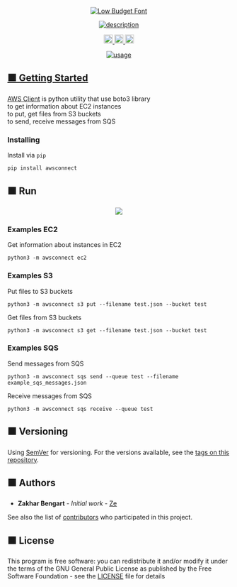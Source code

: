 <p align="center">
  <a href="https://www.linkedin.com/in/zakharb/awsconnect">
  <img src="https://user-images.githubusercontent.com/101948294/216649874-eb5d4a5c-4afc-4719-b758-59dcf8e99687.png" alt=" Low Budget Font" />
</p>

<p align="center">

<a href="https://git.io/typing-svg">
  <img src="https://readme-typing-svg.herokuapp.com?font=Fira+Code&weight=600&pause=1000&color=ED7308&center=true&width=435&lines=Get+all+information+from+AWS;EC2+S3+SQS" alt="description" />
</p>

<p align="center">
  <img src="https://img.shields.io/badge/version-1.2-orange" height="20"/>
  <img src="https://img.shields.io/badge/python-3.11-orange" height="20"/>
  <img src="https://img.shields.io/badge/boto3-1.26-orange" height="20"/>
</p>


<p align="center">
  <img src="https://user-images.githubusercontent.com/101948294/216650151-e03bc7b9-a741-49bf-aafb-757367085cd9.gif" alt="usage" />
</p>


## :orange_square: Getting Started

[AWS Client](https://github.com/zakharb/awsconnect) is python utility that use boto3 library    
to get information about EC2 instances  
to put, get files from S3 buckets  
to send, receive messages from SQS  

### Installing

Install via `pip`
```
pip install awsconnect
```

## :orange_square: Run  

<p align="center">
  <img src="https://user-images.githubusercontent.com/101948294/216650055-e7762559-2e8c-43f3-a6a1-f4bf0a13060c.png" />
</p>

### Examples EC2   
Get information about instances in EC2  
```
python3 -m awsconnect ec2 
```  

### Examples S3   
Put files to S3 buckets  
```
python3 -m awsconnect s3 put --filename test.json --bucket test  
```  

Get files from S3 buckets  
```
python3 -m awsconnect s3 get --filename test.json --bucket test  
```  

### Examples SQS   
Send messages from SQS  
```
python3 -m awsconnect sqs send --queue test --filename example_sqs_messages.json
```  

Receive messages from SQS  
```
python3 -m awsconnect sqs receive --queue test
```  

## :orange_square: Versioning

Using [SemVer](http://semver.org/) for versioning. For the versions available, see the [tags on this repository](https://github.com/zakharb/awsconnect/tags). 

## :orange_square: Authors

* **Zakhar Bengart** - *Initial work* - [Ze](https://github.com/zakharb)

See also the list of [contributors](https://github.com/zakharb/awsconnect/contributors) who participated in this project.

## :orange_square: License

This program is free software: you can redistribute it and/or modify it under the terms of the GNU General Public License as published by the Free Software Foundation - see the [LICENSE](LICENSE) file for details  